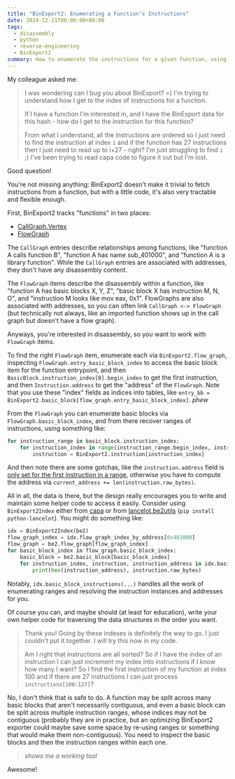 ```yaml
---
title: "BinExport2: Enumerating a Function's Instructions"
date: 2024-12-11T00:00:00+00:00
tags:
  - disassembly
  - python
  - reverse-engineering
  - BinExport2
summary: How to enumerate the instructions for a given function, using a BinExport2 representation.
---
```


My colleague asked me:

> I was wondering can I bug you about BinExport? =) I'm trying to understand how I get to the index of instructions for a function.
> 
> If I have a function I'm interested in, and I have the BinExport data for this hash - how do I get to the instruction for this function?
> 
> From what I understand, all the instructions are ordered so I just need to find the instruction at index `i`  and if the function has 27 instructions then I just need to read up to i+27 - right?
> I'm just struggling to find `i` ;) I've been trying to read capa code to figure it out but I'm lost.

Good question!

You're not missing anything: BinExport2 doesn't make it trivial to fetch instructions from a function, but with a little code, it's also very tractable and flexible enough.

First, BinExport2 tracks "functions" in two places:
  - [CallGraph.Vertex](https://github.com/google/binexport/blob/23619ba62d88b3b93615d28fe3033489d12b38ac/binexport2.proto#L86)
  - [FlowGraph](https://github.com/google/binexport/blob/23619ba62d88b3b93615d28fe3033489d12b38ac/binexport2.proto#L243)

The `CallGraph` entries describe relationships among functions, like "function A calls function B", "function A has name sub_401000", and "function A is a library function". 
While the `CallGraph` entries are associated with addresses, they don't have any disassembly content.

The `FlowGraph` items describe the disassembly within a function, like "function A has basic blocks X, Y, Z", "basic block X has instruction M, N, O", and "instruction M looks like mov eax, 0x1". 
FlowGraphs are also associated with addresses, so you can often link `CallGraph <-> FlowGraph` (but technically not always, like an imported function shows up in the call graph but doesn't have a flow graph).

Anyways, you're interested in disassembly, so you want to work with `FlowGraph` items.

To find the right `FlowGraph` item, enumerate each via `BinExport2.flow_graph`, inspecting `FlowGraph.entry_basic_block_index` to access the basic block item for the function entrypoint, and then `BasicBlock.instruction_index[0].begin_index` to get the first instruction, and then `Instruction.address` to get the "address" of the `FlowGraph`.
Note that you use these "index" fields as indices into tables, like `entry_bb = BinExport2.basic_block[flow_graph.entry_basic_block_index]`. *phew*

From the `FlowGraph` you can enumerate basic blocks via `FlowGraph.basic_block_index`, and from there recover ranges of instructions, using something like:

```py
for instruction_range in basic_block.instruction_index:
    for instruction_index in range(instruction_range.begin_index, instruction_range.end_index):
        instruction = BinExport2.instruction[instruction_index]
```

And then note there are some gotchas, like the `instruction.address` field is [only set for the first instruction in a range](https://github.com/google/binexport/blob/23619ba62d88b3b93615d28fe3033489d12b38ac/binexport2.proto#L196-L199), otherwise you have to compute the address via `current_address += len(instruction.raw_bytes)`.

All in all, the data is there, but the design really encourages you to write and maintain some helper code to access it easily. 
Consider using `BinExport2Index` either from [capa](https://github.com/mandiant/capa/blob/1a82b9d0c56cc8b68af213739c4fc8c127d24900/capa/features/extractors/binexport2/__init__.py#L87) or from [lancelot.be2utils](https://github.com/williballenthin/lancelot/blob/491fad686a59fdebff17a49d539f8ff997229674/pylancelot/python/lancelot/be2utils/__init__.py#L23) (`pip install python-lancelot`).
You might do something like:

```py
idx = BinExport2Index(be2)
flow_graph_index = idx.flow_graph_index_by_address[0x401000]
flow_graph = be2.flow_graph[flow_graph_index]
for basic_block_index in flow_graph.basic_block_index:
    basic_block = be2.basic_block[basic_block_index]
    for instruction_index, instruction, instruction_address in idx.basic_block_instructions(basic_block):
        print(hex(instruction_address), instruction.raw_bytes)
```

Notably, `idx.basic_block_instructions(...)` handles all the work of enumerating ranges and resolving the instruction instances and addresses for you.

Of course you can, and maybe should (at least for education), write your own helper code for traversing the data structures in the order you want.

> Thank you! Going by these indexes is definitely the way to go. I just couldn't put it together. I will try this now in my code.
>
> Am I right that instructions are all sorted?
> So if I have the index of an instruction I can just increment my index into instructions if I know how many I want?
> So I find the first instruction of my function at index 100 and if there are 27 instructions I can just process `instructions[100:127]`?

No, I don't think that is safe to do. A function may be split across many basic blocks that aren't necessarily contiguous, and 
even a basic block can be split across multiple instruction ranges, whose indices may not be contiguous 
(probably they are in practice, but an optimizing BinExport2 exporter could maybe save some space by re-using ranges or something that would make them non-contiguous). 
You need to inspect the basic blocks and then the instruction ranges within each one.

> *shows me a working tool*

Awesome!

